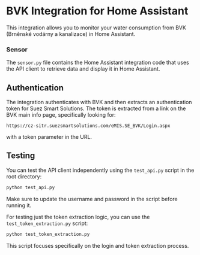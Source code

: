# BVK Integration for Home Assistant

This integration allows you to monitor your water consumption from BVK (Brněnské vodárny a kanalizace) in Home Assistant.

### Sensor

The `sensor.py` file contains the Home Assistant integration code that uses the API client to retrieve data and display it in Home Assistant.

## Authentication

The integration authenticates with BVK and then extracts an authentication token for Suez Smart Solutions. The token is extracted from a link on the BVK main info page, specifically looking for:
```
https://cz-sitr.suezsmartsolutions.com/eMIS.SE_BVK/Login.aspx
```
with a token parameter in the URL.

## Testing

You can test the API client independently using the `test_api.py` script in the root directory:

```bash
python test_api.py
```

Make sure to update the username and password in the script before running it.

For testing just the token extraction logic, you can use the `test_token_extraction.py` script:

```bash
python test_token_extraction.py
```

This script focuses specifically on the login and token extraction process.
